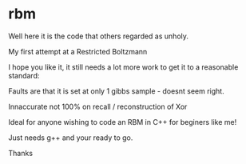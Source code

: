 # rbm

Well here it is the code that others regarded as unholy.

My first attempt at a Restricted Boltzmann

I hope you like it, it still needs a lot more work to get it to a reasonable standard:

Faults are that it is set at only 1 gibbs sample - doesnt seem right.

Innaccurate not 100% on recall / reconstruction of Xor

Ideal for anyone wishing to code an RBM in C++ for beginers like me!

Just needs g++ and your ready to go.

Thanks
